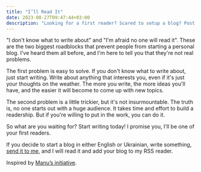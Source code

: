 ```yaml
---
title: "I’ll Read It"
date: 2023-08-27T09:47:44+03:00
description: "Looking for a first reader? Scared to setup a blog? Post something, send it to me and I'll read it, and you'll get your first reader!"
---
```

"I don't know what to write about" and "I'm afraid no one will read it". These are the two biggest roadblocks that prevent people from starting a personal blog. I've heard them all before, and I'm here to tell you that they're not real problems.

The first problem is easy to solve. If you don't know what to write about, just start writing. Write about anything that interests you, even if it's just your thoughts on the weather. The more you write, the more ideas you'll have, and the easier it will become to come up with new topics.

The second problem is a little trickier, but it's not insurmountable. The truth is, no one starts out with a huge audience. It takes time and effort to build a readership. But if you're willing to put in the work, you can do it.

So what are you waiting for? Start writing today! I promise you, I'll be one of your first readers. 

If you decide to start a blog in either English or Ukrainian, write something, [send it to me](mailto:vasilinavova@gmail.com), and I will read it and add your blog to my RSS reader.

Inspired by [Manu’s initiative](https://manuelmoreale.com/i-ll-read-it).